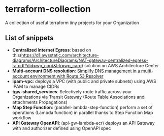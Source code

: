 # terraform-collection

A collection of useful terraform tiny projects for your Organization

## List of snippets

- **Centralized Internet Egress**: based on this(https://d1.awsstatic.com/architecture-diagrams/ArchitectureDiagrams/NAT-gateway-centralized-egress-ra.pdf?did=wp_card&trk=wp_card) solution on AWS Architecture Center
- **Multi-account DNS resolution**: [Simplify DNS management in a multi-account environment with Route 53 Resolver](https://aws.amazon.com/blogs/security/simplify-dns-management-in-a-multiaccount-environment-with-route-53-resolver/)
- **ipam-vpc**: deploys a VPC (with public and private subnets) using AWS IPAM to manage CIDRs
- **tgw-shared_services**: Selectively route traffic across your Organizations via Transit Gateway (Route Table Associations and attachments Propagations)
- **Map Step Function**: (parallel-lambda-step-function) perform a set of operations (Lambda function) in parallel thanks to Step Function Map workflow
- **API Gateway OpenAPI**: (api-gw-lambda-ecr) deploys an API Gateway with and authorizer defined using OpenAPI spec
